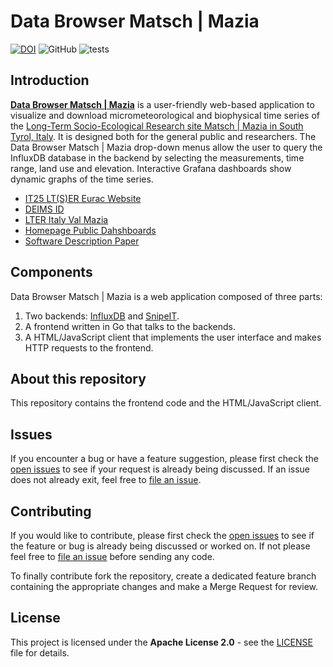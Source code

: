 # Data Browser Matsch | Mazia

[![DOI](https://zenodo.org/badge/334079676.svg)](https://zenodo.org/badge/latestdoi/334079676)
![GitHub](https://img.shields.io/github/license/euracresearch/browser)
![tests](https://github.com/euracresearch/browser/workflows/test/badge.svg)

## Introduction

**[Data Browser Matsch | Mazia](https://browser.lter.eurac.edu/)**  is a user-friendly web-based application to visualize and download micrometeorological and biophysical time series of the [Long-Term Socio-Ecological Research site Matsch | Mazia in South Tyrol, Italy](http://lter.eurac.edu/en/). It is designed both for the general public and researchers. The Data Browser Matsch | Mazia drop-down menus allow the user to query the InfluxDB database in the backend by selecting the measurements, time range, land use and elevation. Interactive Grafana dashboards show dynamic graphs of the time series.


- [IT25 LT(S)ER Eurac Website](http://lter.eurac.edu/it/)
- [DEIMS ID](https://deims.org/11696de6-0ab9-4c94-a06b-7ce40f56c964)
- [LTER Italy Val Mazia](http://www.lteritalia.it/?q=macrositi/it25-val-di-mazia)
- [Homepage Public Dahshboards](https://dashboard.alpenv.eurac.edu/d/pv9WwNWGk/homepage-public?orgId=1)
- [Software Description Paper](https://riojournal.com/article/63748/)

## Components

Data Browser Matsch | Mazia is a web application composed of three parts: 
1) Two backends: [InfluxDB](https://www.influxdata.com/) and [SnipeIT](https://snipeitapp.com/). 
2) A frontend written in Go that talks to the backends. 
3) A HTML/JavaScript client that implements the user interface and makes HTTP requests to the frontend.

## About this repository

This repository contains the frontend code and the HTML/JavaScript client.

## Issues 

If you encounter a bug or have a feature suggestion, please first check the [open issues](https://github.com/euracresearch/browser/issues) to see if your request is already being discussed. If an issue does not already exit, feel free to [file an issue](https://github.com/euracresearch/browser/issues/new).

## Contributing

If you would like to contribute, please first check the [open issues](https://github.com/euracresearch/browser/issues) to see if the feature or bug is already being discussed or worked on. If not please feel free to [file an issue](https://github.com/euracresearch/browser/issues/new) before sending any code.

To finally contribute fork the repository, create a dedicated feature branch containing the appropriate changes and make a Merge Request for review.

## License 

This project is licensed under the **Apache License 2.0** - see the [LICENSE](LICENSE) file for details.
